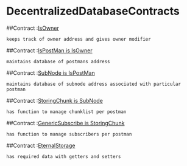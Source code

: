 # DecentralizedDatabaseContracts

##Contract :[IsOwner](contracts/contracts/IsOwner.sol)

	keeps track of owner address and gives owner modifier
	
##Contract :[IsPostMan is IsOwner](contracts/contracts/IsPostMan.sol)

	maintains database of postmans address
	
##Contract :[SubNode is IsPostMan](contracts/contracts/SubNode.sol)

	maintains database of subnode address associated with particular postman

##Contract :[StoringChunk is SubNode](contracts/contracts/StoringChunk.sol)

	has function to manage chunklist per postman

##Contract :[GenericSubscribe is StoringChunk](contracts/contracts/GenericSubscribe.sol)

	has function to manage subscribers per postman

##Contract :[EternalStorage](contracts/contracts/EternalStorage.sol)

	has required data with getters and setters
